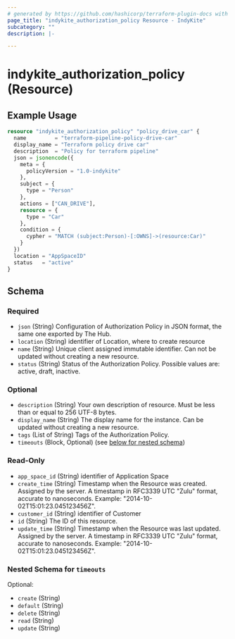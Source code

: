```yaml
---
# generated by https://github.com/hashicorp/terraform-plugin-docs with custom templates
page_title: "indykite_authorization_policy Resource - IndyKite"
subcategory: ""
description: |-

---
```


# indykite_authorization_policy (Resource)



## Example Usage

```terraform
resource "indykite_authorization_policy" "policy_drive_car" {
  name         = "terraform-pipeline-policy-drive-car"
  display_name = "Terraform policy drive car"
  description  = "Policy for terraform pipeline"
  json = jsonencode({
    meta = {
      policyVersion = "1.0-indykite"
    },
    subject = {
      type = "Person"
    },
    actions = ["CAN_DRIVE"],
    resource = {
      type = "Car"
    },
    condition = {
      cypher = "MATCH (subject:Person)-[:OWNS]->(resource:Car)"
    }
  })
  location = "AppSpaceID"
  status   = "active"
}
```

<!-- schema generated by tfplugindocs -->
## Schema

### Required

- `json` (String) Configuration of Authorization Policy in JSON format, the same one exported by The Hub.
- `location` (String) identifier of Location, where to create resource
- `name` (String) Unique client assigned immutable identifier. Can not be updated without creating a new resource.
- `status` (String) Status of the Authorization Policy. Possible values are: active, draft, inactive.

### Optional

- `description` (String) Your own description of resource. Must be less than or equal to 256 UTF-8 bytes.
- `display_name` (String) The display name for the instance. Can be updated without creating a new resource.
- `tags` (List of String) Tags of the Authorization Policy.
- `timeouts` (Block, Optional) (see [below for nested schema](#nestedblock--timeouts))

### Read-Only

- `app_space_id` (String) identifier of Application Space
- `create_time` (String) Timestamp when the Resource was created. Assigned by the server. A timestamp in RFC3339 UTC "Zulu" format, accurate to nanoseconds. Example: "2014-10-02T15:01:23.045123456Z".
- `customer_id` (String) identifier of Customer
- `id` (String) The ID of this resource.
- `update_time` (String) Timestamp when the Resource was last updated. Assigned by the server. A timestamp in RFC3339 UTC "Zulu" format, accurate to nanoseconds. Example: "2014-10-02T15:01:23.045123456Z".

<a id="nestedblock--timeouts"></a>
### Nested Schema for `timeouts`

Optional:

- `create` (String)
- `default` (String)
- `delete` (String)
- `read` (String)
- `update` (String)
